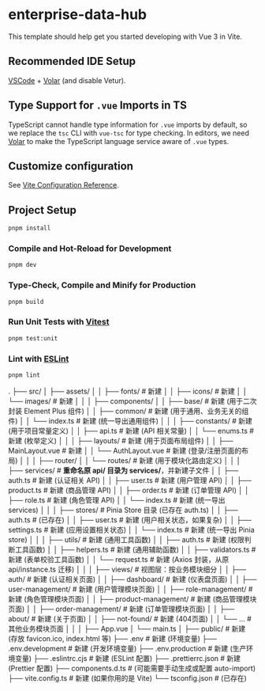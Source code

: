 # enterprise-data-hub

This template should help get you started developing with Vue 3 in Vite.

## Recommended IDE Setup

[VSCode](https://code.visualstudio.com/) + [Volar](https://marketplace.visualstudio.com/items?itemName=Vue.volar) (and disable Vetur).

## Type Support for `.vue` Imports in TS

TypeScript cannot handle type information for `.vue` imports by default, so we replace the `tsc` CLI with `vue-tsc` for type checking. In editors, we need [Volar](https://marketplace.visualstudio.com/items?itemName=Vue.volar) to make the TypeScript language service aware of `.vue` types.

## Customize configuration

See [Vite Configuration Reference](https://vite.dev/config/).

## Project Setup

```sh
pnpm install
```

### Compile and Hot-Reload for Development

```sh
pnpm dev
```

### Type-Check, Compile and Minify for Production

```sh
pnpm build
```

### Run Unit Tests with [Vitest](https://vitest.dev/)

```sh
pnpm test:unit
```

### Lint with [ESLint](https://eslint.org/)

```sh
pnpm lint
```

.
├── src/
│ ├── assets/
│ │ ├── fonts/ # 新建
│ │ ├── icons/ # 新建
│ │ └── images/ # 新建
│ │
│ ├── components/
│ │ ├── base/ # 新建 (用于二次封装 Element Plus 组件)
│ │ ├── common/ # 新建 (用于通用、业务无关的组件)
│ │ └── index.ts # 新建 (统一导出通用组件)
│ │
│ ├── constants/ # 新建 (用于项目常量定义)
│ │ ├── api.ts # 新建 (API 相关常量)
│ │ └── enums.ts # 新建 (枚举定义)
│ │
│ ├── layouts/ # 新建 (用于页面布局组件)
│ │ ├── MainLayout.vue # 新建
│ │ └── AuthLayout.vue # 新建 (登录/注册页面的布局)
│ │
│ ├── router/
│ │ └── routes/ # 新建 (用于模块化路由定义)
│ │
│ ├── services/ # **重命名原 api/ 目录为 services/**，并新建子文件
│ │ ├── auth.ts # 新建 (认证相关 API)
│ │ ├── user.ts # 新建 (用户管理 API)
│ │ ├── product.ts # 新建 (商品管理 API)
│ │ ├── order.ts # 新建 (订单管理 API)
│ │ ├── role.ts # 新建 (角色管理 API)
│ │ └── index.ts # 新建 (统一导出 services)
│ │
│ ├── stores/ # Pinia Store 目录 (已存在 auth.ts)
│ │ ├── auth.ts # (已存在)
│ │ ├── user.ts # 新建 (用户相关状态，如果复杂)
│ │ ├── settings.ts # 新建 (应用设置相关状态)
│ │ └── index.ts # 新建 (统一导出 Pinia store)
│ │
│ ├── utils/ # 新建 (通用工具函数)
│ │ ├── auth.ts # 新建 (权限判断工具函数)
│ │ ├── helpers.ts # 新建 (通用辅助函数)
│ │ ├── validators.ts # 新建 (表单校验工具函数)
│ │ └── request.ts # 新建 (Axios 封装，从原 api/instance.ts 迁移)
│ │
│ ├── views/ # 视图层：按业务模块细分
│ │ ├── auth/ # 新建 (认证相关页面)
│ │ ├── dashboard/ # 新建 (仪表盘页面)
│ │ ├── user-management/ # 新建 (用户管理模块页面)
│ │ ├── role-management/ # 新建 (角色管理模块页面)
│ │ ├── product-management/ # 新建 (商品管理模块页面)
│ │ ├── order-management/ # 新建 (订单管理模块页面)
│ │ ├── about/ # 新建 (关于页面)
│ │ ├── not-found/ # 新建 (404页面)
│ │ └── ... # 其他业务模块页面
│ │
│ ├── App.vue
│ └── main.ts
│
├── public/ # 新建 (存放 favicon.ico, index.html 等)
├── .env # 新建 (环境变量)
├── .env.development # 新建 (开发环境变量)
├── .env.production # 新建 (生产环境变量)
├── .eslintrc.cjs # 新建 (ESLint 配置)
├── .prettierrc.json # 新建 (Prettier 配置)
├── components.d.ts # (可能需要手动生成或配置 auto-import)
├── vite.config.ts # 新建 (如果你用的是 Vite)
└── tsconfig.json # (已存在)

